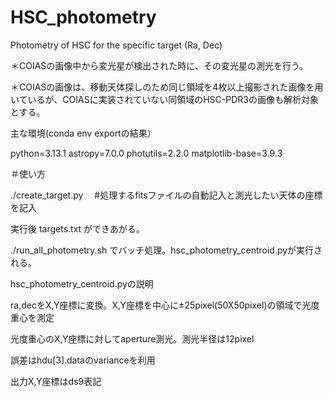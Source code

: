# HSC_photometry
Photometry of HSC for the specific target (Ra, Dec)

＊COIASの画像中から変光星が検出された時に、その変光星の測光を行う。

＊COIASの画像は、移動天体探しのため同じ領域を4枚以上撮影された画像を用いているが、COIASに実装されていない同領域のHSC-PDR3の画像も解析対象とする。

主な環境(conda env exportの結果）

python=3.13.1
astropy=7.0.0
photutils=2.2.0
matplotlib-base=3.9.3

＃使い方

./create_target.py 　#処理するfitsファイルの自動記入と測光したい天体の座標を記入

実行後 targets.txt ができあがる。

./run_all_photometry.sh でバッチ処理。hsc_photometry_centroid.pyが実行される。

hsc_photometry_centroid.pyの説明

ra,decをX,Y座標に変換。X,Y座標を中心に±25pixel(50X50pixel)の領域で光度重心を測定

光度重心のX,Y座標に対してaperture測光。測光半径は12pixel

誤差はhdu[3].dataのvarianceを利用

出力X,Y座標はds9表記
